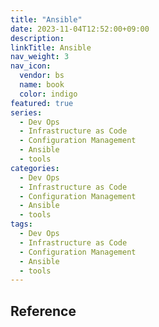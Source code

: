 ```yaml
---
title: "Ansible"
date: 2023-11-04T12:52:00+09:00
description:
linkTitle: Ansible
nav_weight: 3
nav_icon:
  vendor: bs
  name: book
  color: indigo
featured: true
series:
  - Dev Ops
  - Infrastructure as Code
  - Configuration Management
  - Ansible
  - tools
categories:
  - Dev Ops
  - Infrastructure as Code
  - Configuration Management
  - Ansible
  - tools
tags:
  - Dev Ops
  - Infrastructure as Code
  - Configuration Management
  - Ansible
  - tools
---
```


## Reference
